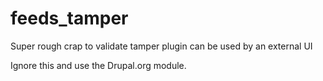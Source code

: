 # feeds_tamper
Super rough crap to validate tamper plugin can be used by an external UI

Ignore this and use the Drupal.org module.
